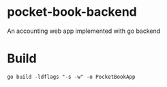 # pocket-book-backend
An accounting web app implemented with go backend

# Build

```shell
go build -ldflags "-s -w" -o PocketBookApp
```